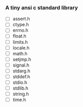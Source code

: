 ### A tiny ansi c standard library

- [ ] assert.h
- [ ] ctype.h
- [ ] errno.h
- [ ] float.h
- [ ] limits.h
- [ ] locale.h
- [ ] math.h
- [ ] setjmp.h
- [ ] signal.h
- [ ] stdarg.h
- [ ] stddef.h
- [ ] stdio.h
- [ ] stdlib.h
- [ ] string.h
- [ ] time.h
